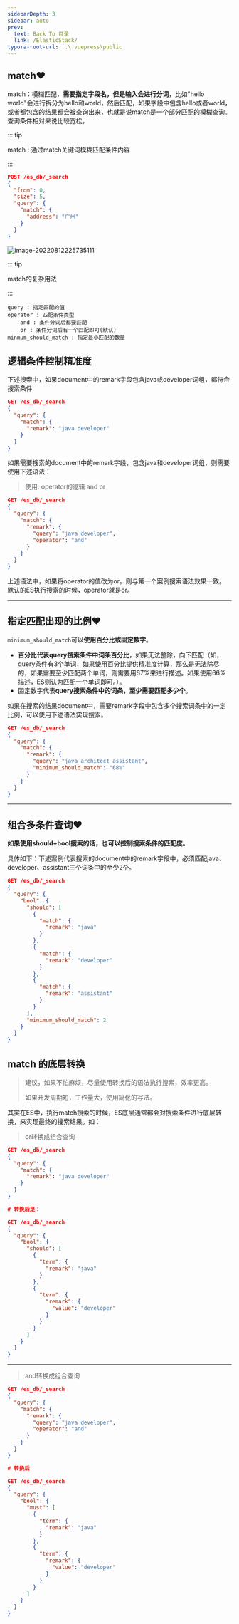 ```yaml
---
sidebarDepth: 3
sidebar: auto
prev:
  text: Back To 目录
  link: /ElasticStack/
typora-root-url: ..\.vuepress\public
---
```




## match❤️

match：模糊匹配，**需要指定字段名，但是输入会进行分词**，比如"hello world"会进行拆分为hello和world，然后匹配，如果字段中包含hello或者world，或者都包含的结果都会被查询出来，也就是说match是一个部分匹配的模糊查询。查询条件相对来说比较宽松。

::: tip

match : 通过match关键词模糊匹配条件内容

:::

```json
POST /es_db/_search
{
  "from": 0,
  "size": 5,
  "query": {
    "match": {
      "address": "广州"
    }
  }
}
```

![image-20220812225735111](/images/elasticsearch/image-20220812225735111.png)



::: tip

match的复杂用法

:::

```
query : 指定匹配的值
operator : 匹配条件类型
	and : 条件分词后都要匹配
	or : 条件分词后有一个匹配即可(默认)
minmum_should_match : 指定最小匹配的数量
```

#### 



## 逻辑条件控制精准度

下述搜索中，如果document中的remark字段包含java或developer词组，都符合搜索条件

```json
GET /es_db/_search
{
  "query": {
    "match": {
      "remark": "java developer"
    }
  }
}
```

如果需要搜索的document中的remark字段，包含java和developer词组，则需要使用下述语法：

>  使用: operator的逻辑 and or

```json
GET /es_db/_search
{
  "query": {
    "match": {
      "remark": {
        "query": "java developer",
        "operator": "and"
      }
    }
  }
}
```

上述语法中，如果将operator的值改为or。则与第一个案例搜索语法效果一致。默认的ES执行搜索的时候，operator就是or。



----------



## 指定匹配出现的比例❤️

`minimum_should_match`可以**使用百分比或固定数字**。

- **百分比代表query搜索条件中词条百分比**，如果无法整除，向下匹配（如，query条件有3个单词，如果使用百分比提供精准度计算，那么是无法除尽的，如果需要至少匹配两个单词，则需要用67%来进行描述。如果使用66%描述，ES则认为匹配一个单词即可。）。
- 固定数字代表**query搜索条件中的词条，至少需要匹配多少个**。

如果在搜索的结果document中，需要remark字段中包含多个搜索词条中的一定比例，可以使用下述语法实现搜索。

```json
GET /es_db/_search
{
  "query": {
    "match": {
      "remark": {
        "query": "java architect assistant",
        "minimum_should_match": "68%"
      }
    }
  }
}
```



----------



## 组合多条件查询❤️

**如果使用should+bool搜索的话，也可以控制搜索条件的匹配度。**

具体如下：下述案例代表搜索的document中的remark字段中，必须匹配java、developer、assistant三个词条中的至少2个。

```json
GET /es_db/_search
{
  "query": {
    "bool": {
      "should": [
        {
          "match": {
            "remark": "java"
          }
        },
        {
          "match": {
            "remark": "developer"
          }
        },
        {
          "match": {
            "remark": "assistant"
          }
        }
      ],
      "minimum_should_match": 2
    }
  }
}
```



## **match 的底层转换**

> 建议，如果不怕麻烦，尽量使用转换后的语法执行搜索，效率更高。
>
> 如果开发周期短，工作量大，使用简化的写法。

其实在ES中，执行match搜索的时候，ES底层通常都会对搜索条件进行底层转换，来实现最终的搜索结果。如：

> or转换成组合查询

```json
GET /es_db/_search
{
  "query": {
    "match": {
      "remark": "java developer"
    }
  }
}

# 转换后是：

GET /es_db/_search
{
  "query": {
    "bool": {
      "should": [
        {
          "term": {
            "remark": "java"
          }
        },
        {
          "term": {
            "remark": {
              "value": "developer"
            }
          }
        }
      ]
    }
  }
}
```



----------

> and转换成组合查询

```json
GET /es_db/_search
{
  "query": {
    "match": {
      "remark": {
        "query": "java developer",
        "operator": "and"
      }
    }
  }
}

# 转换后

GET /es_db/_search
{
  "query": {
    "bool": {
      "must": [
        {
          "term": {
            "remark": "java"
          }
        },
        {
          "term": {
            "remark": {
              "value": "developer"
            }
          }
        }
      ]
    }
  }
}
```

